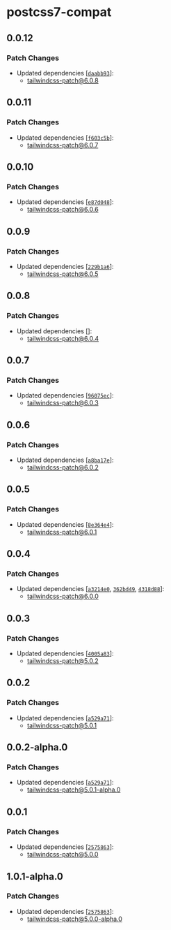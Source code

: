 # postcss7-compat

## 0.0.12

### Patch Changes

- Updated dependencies [[`daabb93`](https://github.com/sonofmagic/tailwindcss-mangle/commit/daabb9389717beaf285a107c40c0d9999ac87f5c)]:
  - tailwindcss-patch@6.0.8

## 0.0.11

### Patch Changes

- Updated dependencies [[`f603c5b`](https://github.com/sonofmagic/tailwindcss-mangle/commit/f603c5b49f1a61e7a0b10781799f22bef7489eac)]:
  - tailwindcss-patch@6.0.7

## 0.0.10

### Patch Changes

- Updated dependencies [[`e87d048`](https://github.com/sonofmagic/tailwindcss-mangle/commit/e87d048324ca80ccef69902ab45e4d0c993f06fa)]:
  - tailwindcss-patch@6.0.6

## 0.0.9

### Patch Changes

- Updated dependencies [[`229b1a6`](https://github.com/sonofmagic/tailwindcss-mangle/commit/229b1a61d78065e4e24d0c59f22ad9243bd094e2)]:
  - tailwindcss-patch@6.0.5

## 0.0.8

### Patch Changes

- Updated dependencies []:
  - tailwindcss-patch@6.0.4

## 0.0.7

### Patch Changes

- Updated dependencies [[`96075ec`](https://github.com/sonofmagic/tailwindcss-mangle/commit/96075ec887acdb3ac27ead12b00c6b3dac8447e9)]:
  - tailwindcss-patch@6.0.3

## 0.0.6

### Patch Changes

- Updated dependencies [[`a8ba17e`](https://github.com/sonofmagic/tailwindcss-mangle/commit/a8ba17e8e676602f8d724ee3b08cc83ad6654192)]:
  - tailwindcss-patch@6.0.2

## 0.0.5

### Patch Changes

- Updated dependencies [[`8e364e4`](https://github.com/sonofmagic/tailwindcss-mangle/commit/8e364e47a76b3e4cecfadef2f5f9602e61708a03)]:
  - tailwindcss-patch@6.0.1

## 0.0.4

### Patch Changes

- Updated dependencies [[`a3214e0`](https://github.com/sonofmagic/tailwindcss-mangle/commit/a3214e058cd1c6e691899abf4e90e62958efc268), [`362bd49`](https://github.com/sonofmagic/tailwindcss-mangle/commit/362bd496d40810b8f69c4789900117f83c9c4692), [`4318d88`](https://github.com/sonofmagic/tailwindcss-mangle/commit/4318d8808a18186d7a0676a7aad941efa25a2ff5)]:
  - tailwindcss-patch@6.0.0

## 0.0.3

### Patch Changes

- Updated dependencies [[`4005a83`](https://github.com/sonofmagic/tailwindcss-mangle/commit/4005a831a3875b8069bb804a90f19f72e6cee952)]:
  - tailwindcss-patch@5.0.2

## 0.0.2

### Patch Changes

- Updated dependencies [[`a529a71`](https://github.com/sonofmagic/tailwindcss-mangle/commit/a529a71a74faed4c699d164ae66ce68e87096e83)]:
  - tailwindcss-patch@5.0.1

## 0.0.2-alpha.0

### Patch Changes

- Updated dependencies [[`a529a71`](https://github.com/sonofmagic/tailwindcss-mangle/commit/a529a71a74faed4c699d164ae66ce68e87096e83)]:
  - tailwindcss-patch@5.0.1-alpha.0

## 0.0.1

### Patch Changes

- Updated dependencies [[`2575863`](https://github.com/sonofmagic/tailwindcss-mangle/commit/2575863f532731c3a38bd2e8463f41031bc6efd3)]:
  - tailwindcss-patch@5.0.0

## 1.0.1-alpha.0

### Patch Changes

- Updated dependencies [[`2575863`](https://github.com/sonofmagic/tailwindcss-mangle/commit/2575863f532731c3a38bd2e8463f41031bc6efd3)]:
  - tailwindcss-patch@5.0.0-alpha.0
